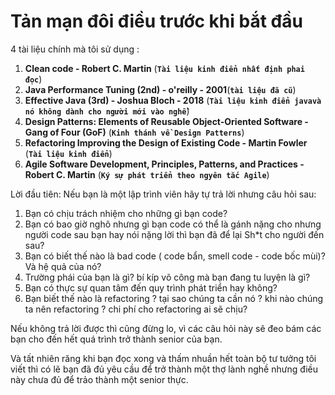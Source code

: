 # Tản mạn đôi điều trước khi bắt đầu

4 tài liệu chính mà tôi sử dụng :

1. **Clean code - Robert C. Martin** (**`Tài liệu kinh điển nhất định phai đọc`**)
2. **Java Performance Tuning (2nd) - o'reilly - 2001**(**`tài liệu đã cũ`**)
3. **Effective Java (3rd) - Joshua Bloch - 2018** (**`Tài liệu kinh điển javavà nó không dành cho người mới vào nghề`**)
4. **Design Patterns: Elements of Reusable Object-Oriented Software - Gang of Four (GoF)** (**`Kinh thánh về Design Patterns`**)
5. **Refactoring  Improving the Design of Existing Code -  Martin Fowler**  (**`Tài liệu kinh điển`**)
6. **Agile Software Development, Principles, Patterns, and Practices - Robert C. Martin** (**`Ký sự phát triển theo ngyên tắc Agile`**)

Lời đầu tiên:
Nếu bạn là một lập trình viên hãy tự trả lời nhưng câu hỏi sau:

1. Bạn có chịu trách nhiệm cho những gì bạn code?
2. Bạn có bao giờ nghõ nhưng gì bạn code có thể là gánh nặng cho nhưng người code sau bạn hay nói nặng lời thì bạn đã để lại Sh*t cho người đến sau?
3. Bạn có biết thế nào là bad code ( code bẩn, smell code - code bốc mùi)? Và hệ quả của nó?
4. Trường phái của bạn là gì? bí kíp võ công mà bạn đang tu luyện là gì?
5. Bạn có thực sự quan tâm đến quy trình phát triển hay không?
6. Bạn biết thế nào là refactoring ? tại sao chúng ta cần nó ? khi nào chúng ta nên refactoring ? chi phí cho refactoring ai sẽ chịu?

Nếu không trả lời được thì cũng đừng lo, vì các câu hỏi này sẽ đeo bám các bạn cho đến hết quá trình trở thành senior của bạn.

Và tất nhiên răng khi bạn đọc xong và thấm nhuần hết toàn bộ tư tưởng tôi viết thì có lẽ bạn đã đủ yêu cầu để trở thành một thợ lành nghề nhưng điều này chưa đủ để trảo thành một senior thực.
